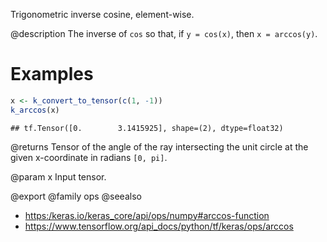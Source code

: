 Trigonometric inverse cosine, element-wise.

@description
The inverse of `cos` so that, if `y = cos(x)`, then `x = arccos(y)`.

# Examples

```r
x <- k_convert_to_tensor(c(1, -1))
k_arccos(x)
```

```
## tf.Tensor([0.        3.1415925], shape=(2), dtype=float32)
```

@returns
Tensor of the angle of the ray intersecting the unit circle at the given
x-coordinate in radians `[0, pi]`.

@param x
Input tensor.

@export
@family ops
@seealso
+ <https:/keras.io/keras_core/api/ops/numpy#arccos-function>
+ <https://www.tensorflow.org/api_docs/python/tf/keras/ops/arccos>
